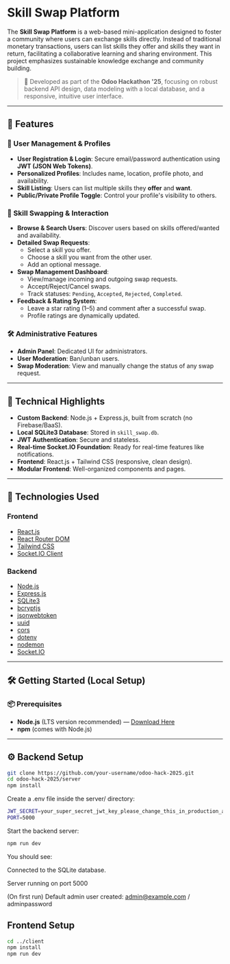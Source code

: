 # Skill Swap Platform

The **Skill Swap Platform** is a web-based mini-application designed to foster a community where users can exchange skills directly. Instead of traditional monetary transactions, users can list skills they offer and skills they want in return, facilitating a collaborative learning and sharing environment. This project emphasizes sustainable knowledge exchange and community building.

> 🏁 Developed as part of the **Odoo Hackathon '25**, focusing on robust backend API design, data modeling with a local database, and a responsive, intuitive user interface.

---

## 🚀 Features

### 👤 User Management & Profiles

- **User Registration & Login**: Secure email/password authentication using **JWT (JSON Web Tokens)**.
- **Personalized Profiles**: Includes name, location, profile photo, and availability.
- **Skill Listing**: Users can list multiple skills they **offer** and **want**.
- **Public/Private Profile Toggle**: Control your profile's visibility to others.

### 🔁 Skill Swapping & Interaction

- **Browse & Search Users**: Discover users based on skills offered/wanted and availability.
- **Detailed Swap Requests**:
  - Select a skill you offer.
  - Choose a skill you want from the other user.
  - Add an optional message.
- **Swap Management Dashboard**:
  - View/manage incoming and outgoing swap requests.
  - Accept/Reject/Cancel swaps.
  - Track statuses: `Pending`, `Accepted`, `Rejected`, `Completed`.
- **Feedback & Rating System**:
  - Leave a star rating (1–5) and comment after a successful swap.
  - Profile ratings are dynamically updated.

### 🛠️ Administrative Features

- **Admin Panel**: Dedicated UI for administrators.
- **User Moderation**: Ban/unban users.
- **Swap Moderation**: View and manually change the status of any swap request.

---

## 🧰 Technical Highlights

- **Custom Backend**: Node.js + Express.js, built from scratch (no Firebase/BaaS).
- **Local SQLite3 Database**: Stored in `skill_swap.db`.
- **JWT Authentication**: Secure and stateless.
- **Real-time Socket.IO Foundation**: Ready for real-time features like notifications.
- **Frontend**: React.js + Tailwind CSS (responsive, clean design).
- **Modular Frontend**: Well-organized components and pages.

---

## 🧱 Technologies Used

### Frontend
- [React.js](https://reactjs.org/)
- [React Router DOM](https://reactrouter.com/)
- [Tailwind CSS](https://tailwindcss.com/)
- [Socket.IO Client](https://socket.io/)

### Backend
- [Node.js](https://nodejs.org/)
- [Express.js](https://expressjs.com/)
- [SQLite3](https://www.sqlite.org/)
- [bcryptjs](https://www.npmjs.com/package/bcryptjs)
- [jsonwebtoken](https://www.npmjs.com/package/jsonwebtoken)
- [uuid](https://www.npmjs.com/package/uuid)
- [cors](https://www.npmjs.com/package/cors)
- [dotenv](https://www.npmjs.com/package/dotenv)
- [nodemon](https://www.npmjs.com/package/nodemon)
- [Socket.IO](https://socket.io/)

---

## 🛠️ Getting Started (Local Setup)

### 📦 Prerequisites

- **Node.js** (LTS version recommended) — [Download Here](https://nodejs.org/)
- **npm** (comes with Node.js)

---

## ⚙️ Backend Setup

```bash
git clone https://github.com/your-username/odoo-hack-2025.git
cd odoo-hack-2025/server
npm install
```

Create a .env file inside the server/ directory:

```bash
JWT_SECRET=your_super_secret_jwt_key_please_change_this_in_production_and_keep_it_long
PORT=5000
```

Start the backend server:
```bash
npm run dev
```

You should see:

Connected to the SQLite database.

Server running on port 5000

(On first run) Default admin user created: admin@example.com / adminpassword

## Frontend Setup

```bash
cd ../client
npm install
npm run dev
```



